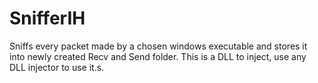 # SnifferIH
Sniffs every packet made by a chosen windows executable and stores it into newly created Recv and Send folder. This is a DLL to inject, use any DLL injector to use it.s.
